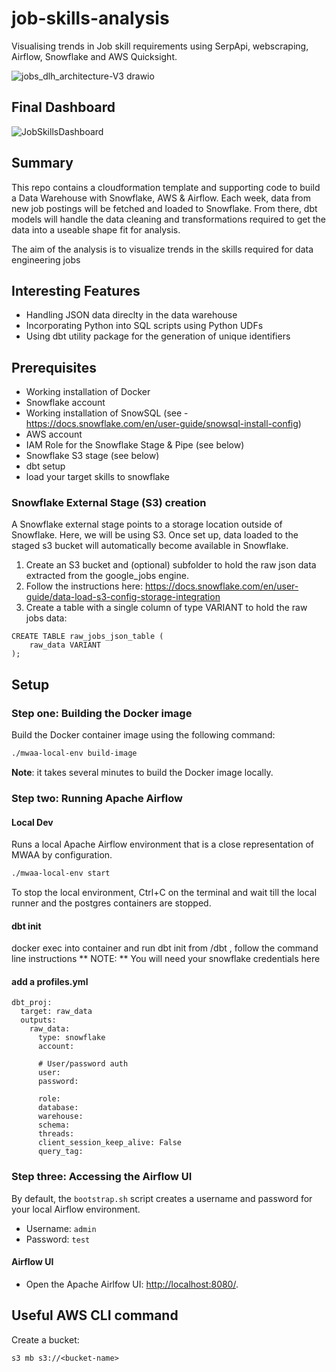 # job-skills-analysis
Visualising trends in Job skill requirements using SerpApi, webscraping, Airflow, Snowflake and AWS Quicksight.

![jobs_dlh_architecture-V3 drawio](https://github.com/LouisYC123/job-skills-analysis/assets/97873724/0b800cd9-dc51-4e5b-a9a1-6bd47e6cc8ec)  

## Final Dashboard
![JobSkillsDashboard](https://github.com/LouisYC123/job-skills-analysis/assets/97873724/12c9bea6-ff49-4ab6-a826-be5dcb52705b)


## Summary
This repo contains a cloudformation template and supporting code to build a Data Warehouse with Snowflake, AWS & Airflow. Each week, data from new job postings will be fetched and loaded to Snowflake. From there, dbt models will handle the data cleaning and transformations required to get the data into a useable shape fit for analysis.

The aim of the analysis is to visualize trends in the skills required for data engineering jobs

## Interesting Features

- Handling JSON data direclty in the data warehouse
- Incorporating Python into SQL scripts using Python UDFs
- Using dbt utility package for the generation of unique identifiers


## Prerequisites

- Working installation of Docker  
- Snowflake account
- Working installation of SnowSQL (see - https://docs.snowflake.com/en/user-guide/snowsql-install-config)
- AWS account
- IAM Role for the Snowflake Stage & Pipe (see below)
- Snowflake S3 stage (see below)
- dbt setup
- load your target skills to snowflake


### Snowflake External Stage (S3) creation
A Snowflake external stage points to a storage location outside of Snowflake. Here, we will be using S3. Once set up, data loaded to the staged s3 bucket will automatically become available in Snowflake.

1. Create an S3 bucket and (optional) subfolder to hold the raw json data extracted from the google_jobs engine.
2. Follow the instructions here: https://docs.snowflake.com/en/user-guide/data-load-s3-config-storage-integration
3. Create a table with a single column of type VARIANT to hold the raw jobs data:
```
CREATE TABLE raw_jobs_json_table (
	raw_data VARIANT
);

```

## Setup


### Step one: Building the Docker image

Build the Docker container image using the following command:

```bash
./mwaa-local-env build-image
```
**Note**: it takes several minutes to build the Docker image locally.

### Step two: Running Apache Airflow

#### Local Dev

Runs a local Apache Airflow environment that is a close representation of MWAA by configuration.

```bash
./mwaa-local-env start
```

To stop the local environment, Ctrl+C on the terminal and wait till the local runner and the postgres containers are stopped.

#### dbt init
docker exec into container and run dbt init from /dbt , follow the command line instructions
** NOTE: ** You will need your snowflake credentials here

#### add a profiles.yml
```
dbt_proj:
  target: raw_data
  outputs:
    raw_data:
      type: snowflake
      account: 

      # User/password auth
      user: 
      password: 

      role: 
      database: 
      warehouse: 
      schema: 
      threads: 
      client_session_keep_alive: False
      query_tag: 

```
### Step three: Accessing the Airflow UI

By default, the `bootstrap.sh` script creates a username and password for your local Airflow environment.

- Username: `admin`
- Password: `test`

#### Airflow UI

- Open the Apache Airlfow UI: <http://localhost:8080/>.

## Useful AWS CLI command
Create a bucket:
```
s3 mb s3://<bucket-name>
``` 
